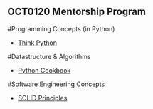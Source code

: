 ## OCT0120 Mentorship Program 

#Programming Concepts (in Python)
- [Think Python](https://drive.google.com/file/d/1RJFkkddjcoptoviAeCYWfkBsMHvaiMpH/view?usp=sharing)


#Datastructure & Algorithms
- [Python Cookbook](https://drive.google.com/file/d/16MpU4hgZ3oMcTQBuGnqAGlgQqHINW8dy/view)


#Software Engineering Concepts
- [SOLID Principles](https://www.youtube.com/playlist?list=PLnqAlQ9hFYdflFSS4NigVB7aSoYPNwHTL)



